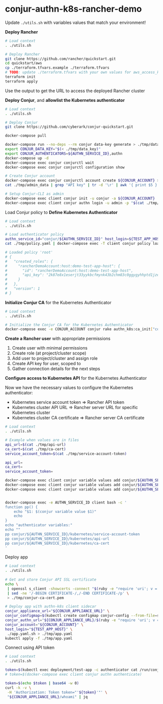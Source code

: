 # conjur-authn-k8s-rancher-demo

Update `./utils.sh` with variables values that match your environment!

**Deploy Rancher**
```sh
# Load context
. ./utils.sh

# Deploy Rancher
git clone https://github.com/rancher/quickstart.git
cd quickstart/aws
cp ./terraform.tfvars.example ./terraform.tfvars 
# TODO: update ./terraform.tfvars with your own values for aws_access_key, aws_secret_key, rancher_server_admin_password
terraform init
terraform apply
```

Use the output to get the URL to access the deployed Rancher cluster

**Deploy Conjur**, and **allowlist the Kubernetes authenticator**

```sh
# Load context
. ./utils.sh

# Deploy Conjur
git clone https://github.com/cyberark/conjur-quickstart.git

docker-compose pull

docker-compose run --no-deps --rm conjur data-key generate > ./tmp/data_key
export CONJUR_DATA_KEY="$(< ./tmp/data_key)"
export CONJUR_AUTHENTICATORS=${AUTHN_SERVICE_ID},authn
docker-compose up -d
docker-compose exec conjur conjurctl wait
docker-compose exec conjur conjurctl configuration show

# Create Conjur account
docker-compose exec conjur conjurctl account create ${CONJUR_ACCOUNT} > ./tmp/admin_data
cat ./tmp/admin_data | grep "API key" | tr -d '\r' | awk '{ print $5 }' > ./tmp/admin_api_key

# Setup Conjur-CLI as admin
docker-compose exec client conjur init -u conjur -a ${CONJUR_ACCOUNT}
docker-compose exec client conjur authn login -u admin -p "$(cat ./tmp/admin_api_key)"
```

Load Conjur policy to **Define Kubernetes Authenticator**
```sh
# Load context
. ./utils.sh

# Load authenticator policy
authn_service_id="conjur/${AUTHN_SERVICE_ID}" host_login=${TEST_APP_HOST} ./policy.yaml.sh > ./tmp/policy.yaml
cat ./tmp/policy.yaml | docker-compose exec -T client conjur policy load root -

# Loaded policy 'root'
# {
#   "created_roles": {
#     "rancherDemoAccount:host:demo-test-app-host": {
#       "id": "rancherDemoAccount:host:demo-test-app-host",
#       "api_key": "2k87e8x1eserjt33yykbcfmynk43b2chm83c0ggygyhhptd1jzepns"
#     }
#   },
#   "version": 1
# }
```
**Initialize Conjur CA** for the Kubernetes Authenticator
```sh
# Load context
. ./utils.sh

# Initialize the Conjur CA for the Kubernetes Authenticator
docker-compose exec -e CONJUR_ACCOUNT conjur rake authn_k8s:ca_init["conjur/${AUTHN_SERVICE_ID}"]
```

**Create a Rancher user** with appropriate permissions

1. Create user with minimal permissions
2. Create role (at project/cluster scope)
3. Add user to project/cluster and assign role
4. Create API key for user, scoped to
4. Gather connection details for the next steps

**Configure access to Kubernetes API** for the Kubernetes Authenticator

Now we have the necessary values to configure the Kubernetes authenticator:
+ Kubernetes service account token => Rancher API token
+ Kubernetes cluster API URL => Rancher server URL for specific Kubernetes cluster
+ Kubernetes cluster CA certificate => Rancher server CA certificate

```sh
# Load context
. ./utils.sh

# Example when values are in files
api_url=$(cat ./tmp/api-url)
ca_cert=$(cat ./tmp/ca-cert)
service_account_token=$(cat ./tmp/service-account-token)

api_url=
ca_cert=
service_account_token=

docker-compose exec client conjur variable values add conjur/${AUTHN_SERVICE_ID}/kubernetes/api-url "${api_url}"
docker-compose exec client conjur variable values add conjur/${AUTHN_SERVICE_ID}/kubernetes/ca-cert "${ca_cert}"
docker-compose exec client conjur variable values add conjur/${AUTHN_SERVICE_ID}/kubernetes/service-account-token "${service_account_token}"


docker-compose exec -e AUTHN_SERVICE_ID client bash -c '
function pp() {
    echo "$1: $(conjur variable value $1)"
    echo
}
echo "authenticator variables:"
echo ""
pp conjur/${AUTHN_SERVICE_ID}/kubernetes/service-account-token
pp conjur/${AUTHN_SERVICE_ID}/kubernetes/api-url
pp conjur/${AUTHN_SERVICE_ID}/kubernetes/ca-cert
'
```

Deploy app
```sh
# Load context
. ./utils.sh
 
# Get and store Conjur API SSL certificate
echo \
 | openssl s_client -showcerts -connect "$(ruby -e "require 'uri'; v = ARGV[0]; v = URI.parse(v); v = v.host + ':' + v.port.to_s; puts v" "${CONJUR_APPLIANCE_URL}")" 2>/dev/null \
 | sed -ne '/-BEGIN CERTIFICATE-/,/-END CERTIFICATE-/p' \
 > ./tmp/conjur-ca-cert.pem

# Deploy app with authn-k8s client sidecar
conjur_appliance_url="${CONJUR_APPLIANCE_URL}" \
conjur_configmap=$(kubectl create configmap conjur-config --from-file=ssl-certificate=./tmp/conjur-ca-cert.pem --dry-run=client -o yaml) \
conjur_authn_url="${CONJUR_APPLIANCE_URL}/$(ruby -e "require 'uri'; v = ARGV[0]; v = v.split('/', 2); v[1] = URI.encode_www_form_component(v[1]); v = v.join('/'); puts v" "${AUTHN_SERVICE_ID}")" \
conjur_account="${CONJUR_ACCOUNT}" \
host_login="${TEST_APP_HOST}" \
 ./app.yaml.sh > ./tmp/app.yaml
kubectl apply -f ./tmp/app.yaml
```

Connect using API token
```sh
# Load context
. ./utils.sh

token=$(kubectl exec deployment/test-app -c authenticator cat /run/conjur/access-token | tr -d '\r')
# token=$(docker-compose exec client conjur authn authenticate)

token=$(echo $token | base64 -w 0)
curl -k -v \
 -H 'Authorization: Token token="'${token}'"' \
 "${CONJUR_APPLIANCE_URL}/whoami" | jq
```
